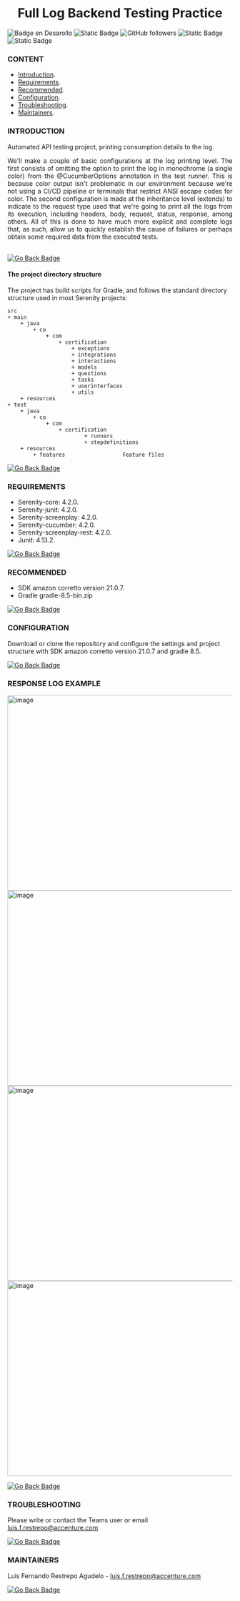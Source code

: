 <h1 align="center">Full Log Backend Testing Practice</h1>

![Badge en Desarollo](https://img.shields.io/badge/STATUS-IN%20EVOLUTION-blue)
![Static Badge](https://img.shields.io/badge/Java-red?style=flat-square)
![GitHub followers](https://img.shields.io/github/followers/luisrestrepo6940?style=flat&logo=github)
![Static Badge](https://img.shields.io/badge/Serenity-8A2BE2?style=flat-square)
![Static Badge](https://img.shields.io/badge/Gradle-blue?style=flat-square)

### CONTENT

* [Introduction](#introduction).
* [Requirements](#requirements).
* [Recommended](#recommended).
* [Configuration](#configuration).
* [Troubleshooting](#troubleshooting).
* [Maintainers](#maintainers).

### INTRODUCTION

Automated API testing project, printing consumption details to the log.

<div align="justify">
We'll make a couple of basic configurations at the log printing level. The first consists of omitting the option to print the log in monochrome (a single color) from the @CucumberOptions annotation in the test runner. This is because color output isn't problematic in our environment because we're not using a CI/CD pipeline or terminals that restrict ANSI escape codes for color. The second configuration is made at the inheritance level (extends) to indicate to the request type used that we're going to print all the logs from its execution, including headers, body, request, status, response, among others. All of this is done to have much more explicit and complete logs that, as such, allow us to quickly establish the cause of failures or perhaps obtain some required data from the executed tests.
</div>
<br />

[![Go Back Badge](https://img.shields.io/badge/Back-gray?style=flat)](#content)

#### The project directory structure
The project has build scripts for Gradle, and follows the standard directory structure used in most Serenity projects:
```Gherkin
src
+ main
    + java
        + co
            + com
                + certification
                    + exceptions
                    + integrations
                    + interactions
                    + models
                    + questions
                    + tasks
                    + userinterfaces
                    + utils
    + resources                
+ test
    + java
        + co
            + com
                + certification
                        + runners
                        + stepdefinitions
    + resources
        + features                  Feature files
```
[![Go Back Badge](https://img.shields.io/badge/Back-gray?style=flat)](#content)

### REQUIREMENTS

* Serenity-core: 4.2.0.
* Serenity-junit: 4.2.0.
* Serenity-screenplay: 4.2.0.
* Serenity-cucumber: 4.2.0.
* Serenity-screenplay-rest: 4.2.0. 
* Junit: 4.13.2.
  
[![Go Back Badge](https://img.shields.io/badge/Back-gray?style=flat)](#content)

### RECOMMENDED

* SDK amazon corretto version 21.0.7.
* Gradle gradle-8.5-bin.zip

[![Go Back Badge](https://img.shields.io/badge/Back-gray?style=flat)](#content)

### CONFIGURATION

Download or clone the repository and configure the settings and project structure with SDK amazon corretto version 21.0.7 and gradle 8.5.

[![Go Back Badge](https://img.shields.io/badge/Back-gray?style=flat)](#content)

### RESPONSE LOG EXAMPLE

<img width="656" height="437" alt="image" src="https://github.com/user-attachments/assets/20f4e08c-7ed4-41b0-8100-d680e66f97fd" />
<img width="656" height="437" alt="image" src="https://github.com/user-attachments/assets/dd8e090e-da11-4480-8595-14189b5c863c" />
<img width="656" height="437" alt="image" src="https://github.com/user-attachments/assets/03e48ebe-e749-4048-aff3-211589b9c5c0" />
<img width="656" height="437" alt="image" src="https://github.com/user-attachments/assets/bc90bd49-5c09-47dd-af00-1f5a21d8cd4b" />
<br />

[![Go Back Badge](https://img.shields.io/badge/Back-gray?style=flat)](#content)

### TROUBLESHOOTING

Please write or contact the Teams user or email luis.f.restrepo@accenture.com

[![Go Back Badge](https://img.shields.io/badge/Back-gray?style=flat)](#content)

### MAINTAINERS

Luis Fernando Restrepo Agudelo - luis.f.restrepo@accenture.com

[![Go Back Badge](https://img.shields.io/badge/Back-gray?style=flat)](#content)
